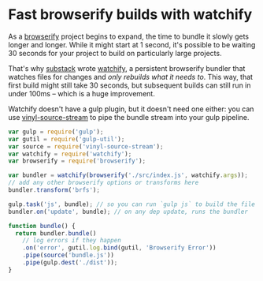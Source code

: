 # Fast browserify builds with watchify

As a [browserify](http://github.com/substack/node-browserify) project begins to expand, the time to bundle it slowly gets longer and longer. While it might start at 1 second, it's possible to be waiting 30 seconds for your project to build on particularly large projects.

That's why [substack](http://github.com/substack) wrote [watchify](http://github.com/substack/watchify), a persistent browserify bundler that watches files for changes and *only rebuilds what it needs to*. This way, that first build might still take 30 seconds, but subsequent builds can still run in under 100ms – which is a huge improvement.

Watchify doesn't have a gulp plugin, but it doesn't need one either: you can use [vinyl-source-stream](http://github.com/hughsk/vinyl-source-stream) to pipe the bundle stream into your gulp pipeline.

``` javascript
var gulp = require('gulp');
var gutil = require('gulp-util');
var source = require('vinyl-source-stream');
var watchify = require('watchify');
var browserify = require('browserify');

var bundler = watchify(browserify('./src/index.js', watchify.args));
// add any other browserify options or transforms here
bundler.transform('brfs');

gulp.task('js', bundle); // so you can run `gulp js` to build the file
bundler.on('update', bundle); // on any dep update, runs the bundler

function bundle() {
  return bundler.bundle()
    // log errors if they happen
    .on('error', gutil.log.bind(gutil, 'Browserify Error'))
    .pipe(source('bundle.js'))
    .pipe(gulp.dest('./dist'));
}
```

